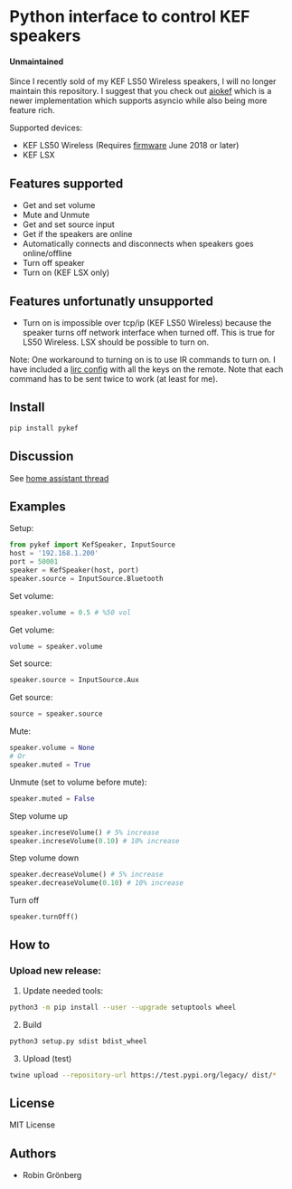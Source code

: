 # Python interface to control KEF speakers

#### Unmaintained
Since I recently sold of my KEF LS50 Wireless speakers, I will no longer maintain this repository. I suggest that you check out [aiokef](https://github.com/basnijholt/aiokef) which is a newer implementation which supports asyncio while also being more feature rich.

Supported devices:
- KEF LS50 Wireless (Requires [firmware](http://international.kef.com/product-support) June 2018 or later)
- KEF LSX

## Features supported
- Get and set volume
- Mute and Unmute
- Get and set source input
- Get if the speakers are online
- Automatically connects and disconnects when speakers goes online/offline
- Turn off speaker
- Turn on (KEF LSX only)

## Features unfortunatly unsupported
- Turn on is impossible over tcp/ip (KEF LS50 Wireless) because the speaker turns off network interface when turned off. This is true for LS50 Wireless. LSX should be possible to turn on.

Note: One workaround to turning on is to use IR commands to turn on. I have included a [lirc config](lirc/KEF_LS50_WIRELESS.lircd) with all the keys on the remote. Note that each command has to be sent twice to work (at least for me).

## Install
```bash
pip install pykef
```

## Discussion
See [home assistant thread](https://community.home-assistant.io/t/kef-ls50-wireless/)

## Examples
Setup:
```python
from pykef import KefSpeaker, InputSource
host = '192.168.1.200'
port = 50001
speaker = KefSpeaker(host, port)
speaker.source = InputSource.Bluetooth
```
Set volume:
```python
speaker.volume = 0.5 # %50 vol
```
Get volume:
```python
volume = speaker.volume
```
Set source:
```python
speaker.source = InputSource.Aux
```
Get source:
```python
source = speaker.source
```
Mute:
```python
speaker.volume = None
# Or
speaker.muted = True
```
Unmute (set to volume before mute):
```python
speaker.muted = False
```
Step volume up
```python
speaker.increseVolume() # 5% increase
speaker.increseVolume(0.10) # 10% increase
```
Step volume down
```python
speaker.decreaseVolume() # 5% increase
speaker.decreaseVolume(0.10) # 10% increase
```
Turn off
```python
speaker.turnOff()
```

## How to

### Upload new release:
1. Update needed tools:
```bash
python3 -m pip install --user --upgrade setuptools wheel
```
2. Build
```bash
python3 setup.py sdist bdist_wheel
```
3. Upload (test)
```bash
twine upload --repository-url https://test.pypi.org/legacy/ dist/*
```

## License
MIT License

## Authors
- Robin Grönberg
